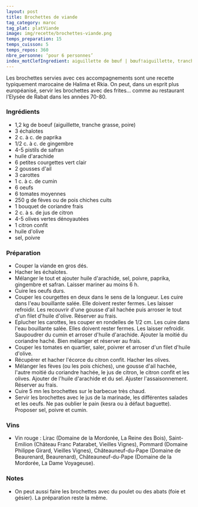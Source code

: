```yaml
---
layout: post
title: Brochettes de viande
tag_category: maroc
tag_plat: platViande
image: img/recette/brochettes-viande.png
temps_preparation: 15
temps_cuisson: 5
temps_repos: 360
nbre_personne: ‘pour 6 personnes’
index_motClefIngredient: aiguillette de bœuf | bœuf!aiguillette, tranche grasse de bœuf | bœuf!tranche grasse, poire de bœuf | bœuf!poire, paprika, gingembre, safran, courgette, carotte, cumin, pois chiche, coriandre, olive verte, citron confit, oeuf, tomate
---
```

Les brochettes servies avec ces accompagnements sont une recette typiquement marocaine de Halima et Rkia. On peut, dans un esprit plus européanisé, servir les brochettes avec des frites… comme au restaurant l'Elysée de Rabat dans les années 70-80.

### Ingrédients
* 1,2 kg de boeuf (aiguillette, tranche grasse, poire)
* 3 échalotes
* 2 c. à c. de paprika
* 1/2 c. à c. de gingembre
* 4-5 pistils de safran
* huile d'arachide
* 6 petites courgettes vert clair
* 2 gousses d'ail
* 3 carottes
* 1 c. à c. de cumin
* 6 oeufs
* 6 tomates moyennes
* 250 g de fèves ou de pois chiches cuits
* 1 bouquet de coriandre frais
* 2 c. à s. de jus de citron
* 4-5 olives vertes dénoyautées
* 1 citron confit
* huile d'olive
* sel, poivre

### Préparation
* Couper la viande en gros dés.
* Hacher les échalotes.
* Mélanger le tout et ajouter huile d'arachide, sel, poivre, paprika, gingembre et safran. Laisser mariner au moins 6 h.
* Cuire les oeufs durs.
* Couper les courgettes en deux dans le sens de la longueur. Les cuire dans l'eau bouillante salée. Elle doivent rester fermes. Les laisser refroidir. Les recouvrir d'une gousse d'ail hachée puis arroser le tout d'un filet d'huile d'olive. Réserver au frais.
* Eplucher les carottes, les couper en rondelles de 1/2 cm. Les cuire dans l'eau bouillante salée. Elles doivent rester fermes. Les laisser refroidir. Saupoudrer du cumin et arroser d'huile d'arachide. Ajouter la moitié du coriandre haché. Bien mélanger et réserver au frais.
* Couper les tomates en quartier, saler, poivrer et arroser d'un filet d'huile d'olive.
* Récupérer et hacher l'écorce du citron confit. Hacher les olives.
* Mélanger les fèves (ou les pois chiches), une gousse d'ail hachée, l'autre moitié du coriandre hachée, le jus de citron, le citron confit et les olives. Ajouter de l'huile d'arachide et du sel. Ajuster l'assaisonnement. Réserver au frais.
* Cuire 5 mn les brochettes sur le barbecue très chaud.
* Servir les brochettes avec le jus de la marinade, les différentes salades et les oeufs. Ne pas oublier le pain (kesra ou à défaut baguette). Proposer sel, poivre et cumin.

### Vins
* Vin rouge : Lirac (Domaine de la Mordorée, La Reine des Bois), Saint-Emilion (Château Franc Patarabet, Vieilles Vignes), Pommard (Domaine Philippe Girard, Vieilles Vignes), Châteauneuf-du-Pape (Domaine de Beaurenard, Beaurenard), Châteauneuf-du-Pape (Domaine de la Mordorée, La Dame Voyageuse).

### Notes
* On peut aussi faire les brochettes avec du poulet ou des abats (foie et gésier). La préparation reste la même.
